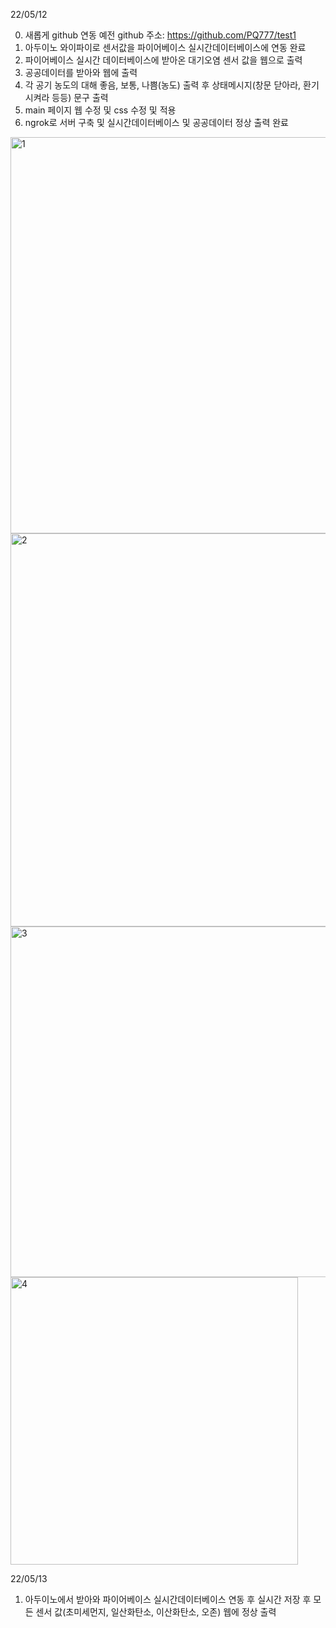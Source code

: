 22/05/12

0. 새롭게 github 연동 
예전 github 주소:
https://github.com/PQ777/test1
1. 아두이노 와이파이로 센서값을 파이어베이스 실시간데이터베이스에 연동 완료
2. 파이어베이스 실시간 데이터베이스에 받아온 대기오염 센서 값을 웹으로 출력
3. 공공데이터를 받아와 웹에 출력
4. 각 공기 농도의 대해 좋음, 보통, 나쁨(농도) 출력 후 상태메시지(창문 닫아라, 환기시켜라 등등) 문구 출력
5. main 페이지 웹 수정 및 css 수정 및 적용
6. ngrok로 서버 구축 및 실시간데이터베이스 및 공공데이터 정상 출력 완료



<img width="634" alt="1" src="https://user-images.githubusercontent.com/102477933/168003462-34bc5f89-41de-41f4-a63f-19e034a6bf6f.PNG">

<img width="629" alt="2" src="https://user-images.githubusercontent.com/102477933/168003472-8f079a4b-3899-433d-a11a-cd4a6efc2cd1.PNG">


<img width="561" alt="3" src="https://user-images.githubusercontent.com/102477933/168004234-ca0e95eb-342e-4225-aca1-a5f1258ad15d.PNG">


<img width="460" alt="4" src="https://user-images.githubusercontent.com/102477933/168004245-a62aa3ed-d5b1-47fa-b2ba-a70d6ddc8f41.PNG">


22/05/13
1. 아두이노에서 받아와 파이어베이스 실시간데이터베이스 연동 후 실시간 저장 후 모든 센서 값(초미세먼지, 일산화탄소, 이산화탄소, 오존) 웹에 정상 출력